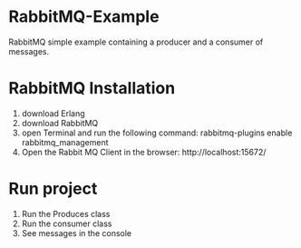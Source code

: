 # RabbitMQ-Example
RabbitMQ simple example containing a producer and a consumer of messages.

# RabbitMQ Installation
1. download Erlang
2. download RabbitMQ
3. open Terminal and run the following command: rabbitmq-plugins enable rabbitmq_management
4. Open the Rabbit MQ Client in the browser: http://localhost:15672/

# Run project
1. Run the Produces class
2. Run the consumer class
3. See messages in the console
